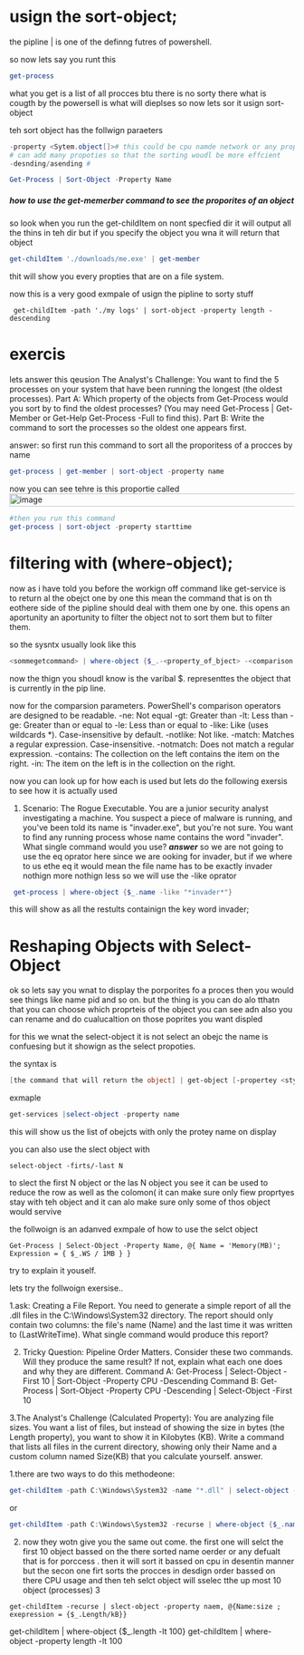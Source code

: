 # usign the sort-object;

the pipline | is one of the definng futres of powershell.

so now lets say you runt this
```powershell
get-process
````
what you get is a list of all procces btu there is no sorty there what is cougth by the powersell is what will dieplses so now lets sor it usign sort-object

teh sort object has the follwign paraeters
```powershell
-property <Sytem.object[]># this could be cpu namde network or any proporties that our data will be sotred over
# can add many propoties so that the sorting woudl be more effcient
-desnding/asending #
```
```powershell
Get-Process | Sort-Object -Property Name
```
##### how to use the get-memerber command to see the proporites of an object
so look when you run the get-childItem on nont specfied dir it will output all the thins in teh dir but if you specify the object you wna it will return that object

```powershell
get-childItem './downloads/me.exe' | get-member
```
thit will show you every propties that are on a file system. 

now this is a very good exmpale of usign the pipline to sorty stuff

```
 get-childItem -path './my logs' | sort-object -property length -descending
```

# exercis

lets answer this qeusion
The Analyst's Challenge: You want to find the 5 processes on your system that have been running the longest (the oldest processes).
Part A: Which property of the objects from Get-Process would you sort by to find the oldest processes? (You may need Get-Process | Get-Member or Get-Help Get-Process -Full to find this).
Part B: Write the command to sort the processes so the oldest one appears first.

answer:
so first run this command to sort all the proporitess of a procces by name
```powershell
get-process | get-member | sort-object -property name
```
now you can see tehre is this proportie called 
<img width="686" height="23" alt="image" src="https://github.com/user-attachments/assets/2bbefd85-c52f-4da0-a5a4-d74289962851" />

```powershell
#then you run this command
get-process | sort-object -property starttime
```

# filtering with (where-object);
now as i have told you before the workign off command like get-service is to return al the obejct one by one this mean the command that is on th eothere side of the pipline should deal with them one by one. this opens an aportunity an aportunity to filter the object not to sort them but to filter them.

so the sysntx usually look like this
```powershell
<sommegetcommand> | where-object {$_.-<property_of_bject> -<comparison parameters> <the proporty you wan to much>}
```
now the thign you shoudl know is the varibal $. representtes the object that is currently in the pip line.

now for the comparsion parameters.
PowerShell's comparison operators are designed to be readable.
-ne: Not equal
-gt: Greater than
-lt: Less than
-ge: Greater than or equal to
-le: Less than or equal to
-like: Like (uses wildcards *). Case-insensitive by default.
-notlike: Not like.
-match: Matches a regular expression. Case-insensitive.
-notmatch: Does not match a regular expression.
-contains: The collection on the left contains the item on the right.
-in: The item on the left is in the collection on the right.

now you can look up for how each is used but lets do the following exersis to see how it is actually used
1. Scenario: The Rogue Executable. You are a junior security analyst investigating a machine. You suspect a piece of malware is running, and you've been told its name is "invader.exe", but you're not sure. You want to find any running process whose name contains the word "invader". What single command would you use?
***answer***
so we are not going to use the eq oprator here since we are ooking for invader, but if we where to us ethe eq it would mean the file name has to be exactly invader
nothign more nothign less so we will use the -like oprator
```powershell
 get-process | where-object {$_.name -like "*invader*"}
```
this will show as all the restults containign the key word invader;

# Reshaping Objects with Select-Object
ok so lets say you wnat to display the porporites fo a proces then you would see things like name pid and so on. but the thing is you can do alo tthatn that you can choose which proprteis of the object you can see adn also you can rename and do cualucaltion on those poprites you want displed

for this we wnat the select-object it is not select an obejc the name is confuesing but it showign as the select propoties.

the syntax is
```powershell
[the command that will return the object] | get-object [-propertey <stystem.object>[]]
```
exmaple
```powershell
get-services |select-object -property name
```
this will show us the list of obejcts with only the protey name on display

you can also use the slect object with 
```
select-object -firts/-last N
```
to slect the first N object or the las N object you see it can be used to reduce the row as well as the colomon( it can make sure only fiew proprtyes stay with teh object and it can alo make sure only some of thos object would servive

the follwoign is an adanved exmpale of how to use the selct object
```
Get-Process | Select-Object -Property Name, @{ Name = 'Memory(MB)'; Expression = { $_.WS / 1MB } }
```
try to explain it youself.

lets try the follwoign exersise..

1.ask: Creating a File Report. You need to generate a simple report of all the .dll files in the C:\Windows\System32 directory. The report should only contain two columns: the file's name (Name) and the last time it was written to (LastWriteTime). What single command would produce this report?

2. Tricky Question: Pipeline Order Matters. Consider these two commands. Will they produce the same result? If not, explain what each one does and why they are different.
Command A: Get-Process | Select-Object -First 10 | Sort-Object -Property CPU -Descending
Command B: Get-Process | Sort-Object -Property CPU -Descending | Select-Object -First 10

3.The Analyst's Challenge (Calculated Property): You are analyzing file sizes. You want a list of files, but instead of showing the size in bytes (the Length property), you want to show it in Kilobytes (KB). Write a command that lists all files in the current directory, showing only their Name and a custom column named Size(KB) that you calculate yourself.
answer.

1.there are two ways to do this
methodeone: 
```powershell
get-childItem -path C:\Windows\System32 -name "*.dll" | select-object -property name , LastwriteTime
```
or
```powershell
get-childItem -path C:\Windows\System32 -recurse | where-object {$_.name -like "*.dll"} | selct-object -property name,LastwriteTime
```
2. now they wotn give you the same out come. the first one will selct the first 10 object bassed on the there sorted name oerder or any defualt that is for porccess . then it will sort it bassed on cpu in desentin manner
 but the secon one firt sorts the procces in desdign order bassed on there CPU usage and then teh selct object will sselec tthe up most 10 object (processes)
3 
```
get-childItem -recurse | slect-object -property naem, @{Name:size ; exepression = {$_.Length/kB}}
```


get-childItem | where-object {$_.length -lt 100}
get-childItem | where-object -property length -lt 100




